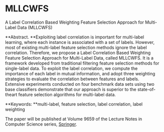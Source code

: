 # MLLCWFS
A Label Correlation Based Weighting Feature Selection Approach for Multi-Label Data (MLLCWFS)

**Abstract. **Exploiting label correlation is important for multi-label learning, where each instance is associated with a set of labels. However, most of existing multi-label feature selection methods ignore the label correlation. Therefore, we propose a Label Correlation Based Weighting Feature Selection Approach for Multi-Label Data, called MLLCWFS. It is a framework developed from traditional filtering feature selection methods for single-label data. To exploit the label correlation, we compute the importance of each label in mutual information, and adopt three weighting strategies to evaluate the correlation between features and labels. Extensive experiments conducted on four benchmark data sets using two base classifiers demonstrate that our approach is superior to the state-of-theart feature selection algorithms for multi-label data. 

**Keywords: **multi-label, feature selection, label correlation, label weighting


The paper will be published at Volume 9659 of the Lecture Notes in Computer Science series, [Springer](http://www.springer.com/).
